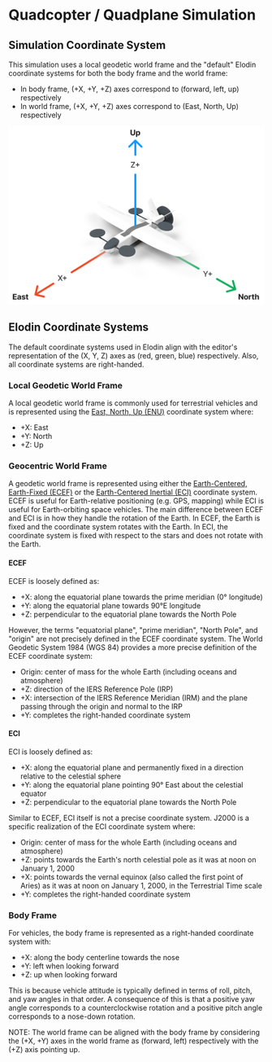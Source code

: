 # Quadcopter / Quadplane Simulation

## Simulation Coordinate System

This simulation uses a local geodetic world frame and the "default" Elodin coordinate systems for both the body frame and the world frame:
- In body frame, (+X, +Y, +Z) axes correspond to (forward, left, up) respectively
- In world frame, (+X, +Y, +Z) axes correspond to (East, North, Up) respectively

![Coordinate System](./coordinates.png)

## Elodin Coordinate Systems

The default coordinate systems used in Elodin align with the editor's representation of the (X, Y, Z) axes as (red, green, blue) respectively. Also, all coordinate systems are right-handed.

### Local Geodetic World Frame

A local geodetic world frame is commonly used for terrestrial vehicles and is represented using the [East, North, Up (ENU)](https://en.wikipedia.org/wiki/Local_tangent_plane_coordinates#Local_east,_north,_up_(ENU)_coordinates) coordinate system where:
- +X: East
- +Y: North
- +Z: Up

### Geocentric World Frame

A geodetic world frame is represented using either the [Earth-Centered, Earth-Fixed (ECEF)](https://en.wikipedia.org/wiki/Earth-centered,_Earth-fixed_coordinate_system) or the [Earth-Centered Inertial (ECI)](https://en.wikipedia.org/wiki/Earth-centered_inertial) coordinate system. ECEF is useful for Earth-relative positioning (e.g. GPS, mapping) while ECI is useful for Earth-orbiting space vehicles. The main difference between ECEF and ECI is in how they handle the rotation of the Earth. In ECEF, the Earth is fixed and the coordinate system rotates with the Earth. In ECI, the coordinate system is fixed with respect to the stars and does not rotate with the Earth.

#### ECEF

ECEF is loosely defined as:
- +X: along the equatorial plane towards the prime meridian (0° longitude)
- +Y: along the equatorial plane towards 90°E longitude
- +Z: perpendicular to the equatorial plane towards the North Pole

However, the terms "equatorial plane", "prime meridian", "North Pole", and "origin" are not precisely defined in the ECEF coordinate system. The World Geodetic System 1984 (WGS 84) provides a more precise definition of the ECEF coordinate system:
- Origin: center of mass for the whole Earth (including oceans and atmosphere)
- +Z: direction of the IERS Reference Pole (IRP)
- +X: intersection of the IERS Reference Meridian (IRM) and the plane passing through the origin and normal to the IRP
- +Y: completes the right-handed coordinate system

#### ECI

ECI is loosely defined as:
- +X: along the equatorial plane and permanently fixed in a direction relative to the celestial sphere
- +Y: along the equatorial plane pointing 90° East about the celestial equator
- +Z: perpendicular to the equatorial plane towards the North Pole

Similar to ECEF, ECI itself is not a precise coordinate system. J2000 is a specific realization of the ECI coordinate system where:
- Origin: center of mass for the whole Earth (including oceans and atmosphere)
- +Z: points towards the Earth's north celestial pole as it was at noon on January 1, 2000
- +X: points towards the vernal equinox (also called the first point of Aries) as it was at noon on January 1, 2000, in the Terrestrial Time scale
- +Y: completes the right-handed coordinate system

### Body Frame

For vehicles, the body frame is represented as a right-handed coordinate system with:
- +X: along the body centerline towards the nose
- +Y: left when looking forward
- +Z: up when looking forward

This is because vehicle attitude is typically defined in terms of roll, pitch, and yaw angles in that order. A consequence of this is that a positive yaw angle corresponds to a counterclockwise rotation and a positive pitch angle corresponds to a nose-down rotation.

NOTE: The world frame can be aligned with the body frame by considering the (+X, +Y) axes in the world frame as (forward, left) respectively with the (+Z) axis pointing up.
